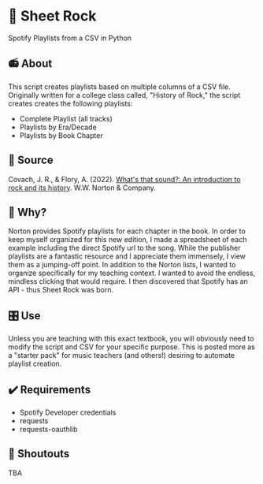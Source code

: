 # :guitar: Sheet Rock
Spotify Playlists from a CSV in Python

## :radio: About 
This script creates playlists based on multiple columns of a CSV file. Originally written for a college class called, "History of Rock," the script creates creates the following playlists: 

- Complete Playlist (all tracks)
- Playlists by Era/Decade
- Playlists by Book Chapter

## :open_book: Source
Covach, J. R., &amp; Flory, A. (2022). [What's that sound?: An introduction to rock and its history](https://wwnorton.com/books/9780393872453). W.W. Norton &amp; Company. 

## :microphone: Why?
Norton provides Spotify playlists for each chapter in the book. In order to keep myself organized for this new edition, I made a spreadsheet of each example including the direct Spotify url to the song. While the publisher playlists are a fantastic resource and I appreciate them immensely, I view them as a jumping-off point. In addition to the Norton lists, I wanted to organize specifically for my teaching context. I wanted to avoid the endless, mindless clicking that would require. I then discovered that Spotify has an API - thus Sheet Rock was born.   

## :control_knobs: Use 
Unless you are teaching with this exact textbook, you will obviously need to modify the script and CSV for your specific purpose. This is posted more as a "starter pack" for music teachers (and others!) desiring to automate playlist creation.  

## :heavy_check_mark: Requirements 
- Spotify Developer credentials
- requests
- requests-oauthlib

## :mega: Shoutouts
TBA
